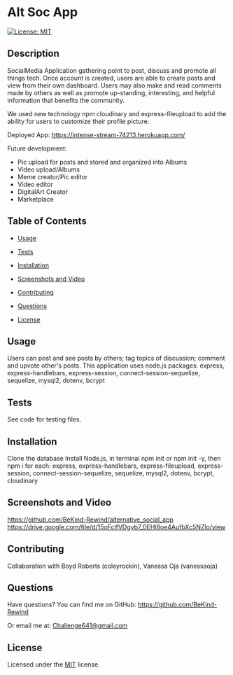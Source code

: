 # Alt Soc App

[![License: MIT](https://img.shields.io/badge/License-MIT-yellow.svg)](https://choosealicense.com/licenses/mit/)

## Description
SocialMedia Application gathering point to post, discuss and promote all things tech. Once account is created, users are able to create posts and view from their own dashboard. Users may also make and read comments made by others as well as promote up-standing, interesting, and helpful information that benefits the community. 

We used new technology npm cloudinary and express-fileupload to add the ability for users to customize their profile picture. 

Deployed App:
https://intense-stream-74213.herokuapp.com/ 


Future development:
* Pic upload for posts and stored and organized into Albums
* Video upload/Albums
* Meme creator/Pic editor
* Video editor
* DigitalArt Creator
* Marketplace


## Table of Contents
  - [Usage](#usage)
  - [Tests](#tests)
  - [Installation](#installation)
  - [Screenshots and Video](#screenshots_video)
  - [Contributing](#contributing)
  - [Questions](#questions)

  - [License](#license)
      


## Usage
Users can post and see posts by others; tag topics of discussion; comment and upvote other's posts. This application uses node.js packages: express, express-handlebars, express-session, connect-session-sequelize, sequelize, mysql2, dotenv, bcrypt 



## Tests
See code for testing files.



## Installation
Clone the database 
Install Node.js, 
in terminal npm init or npm init -y, 
then npm i <package name> for each: 
  express, 
  express-handlebars, 
  express-fileupload,
  express-session, 
  connect-session-sequelize, 
  sequelize, 
  mysql2, 
  dotenv, 
  bcrypt,
  cloudinary



## Screenshots and Video
https://github.com/BeKind-Rewind/alternative_social_app
https://drive.google.com/file/d/15oFclfVDgyb7_0EHl8oe4AufbXc5NZlo/view



## Contributing
Collaboration with Boyd Roberts (coleyrockin), Vanessa Oja (vanessaoja)



## Questions

Have questions?
You can find me on GitHub:
https://github.com/BeKind-Rewind

Or email me at:
Challenge641@gmail.com


## License

Licensed under the [MIT](https://choosealicense.com/licenses/mit/) license.
    